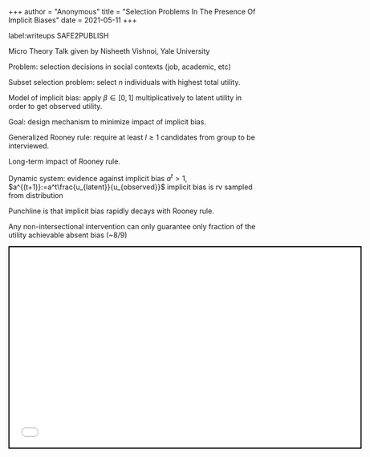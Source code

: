 +++
 author = "Anonymous"
 title = "Selection Problems In The Presence Of Implicit Biases"
 date = 2021-05-11
+++

label:writeups
SAFE2PUBLISH

Micro Theory Talk given by Nisheeth Vishnoi, Yale University

Problem: selection decisions in social contexts (job, academic, etc)

Subset selection problem: select $n$ individuals with highest total utility.

Model of implicit bias: apply $\beta \in [0,1]$ multiplicatively to latent utility in order to get observed utility.

Goal: design mechanism to minimize impact of implicit bias.

Generalized Rooney rule: require at least $l \geq 1$ candidates from group to be interviewed.

Long-term impact of Rooney rule.

Dynamic system: 
evidence against implicit bias $a^t>1$, $a^{(t+1)}:=a^t\frac{u_{latent}}{u_{observed}}$
implicit bias is rv sampled from distribution

Punchline is that implicit bias rapidly decays with Rooney rule.

Any non-intersectional intervention can only guarantee only fraction of the utility achievable absent bias (~8/9)
 
 <iframe seamless src="/obsidian_port/writeups/nodes/Selection_Problems_In_The_Presence_Of_Implicit_Biases.html" style="width:700px; height:400px; border: 2px solid black"></iframe>